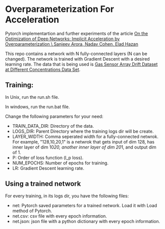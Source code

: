 # Overparameterization For Acceleration
Pytorch implementartion and further experiments of the article
[On the Optimization of Deep Networks: Implicit Acceleration by Overparameterization \ Sanjeev Arora, Nadav Cohen, Elad Hazan](https://arxiv.org/abs/1802.06509)

This repo contains a network with N fully-connected layers (N can be changed).
The network is trained with Gradient Descent with a desired learning rate.
The data that is being used is [Gas Sensor Array Drift Dataset at Different Concentrations Data Set](http://archive.ics.uci.edu/ml/datasets/Gas%2BSensor%2BArray%2BDrift%2BDataset%2Bat%2BDifferent%2BConcentrations).

## Training:
In Unix, run the run.sh file.

In windows, run the run.bat file.

Change the following parameters for your need:
* TRAIN_DATA_DIR: Directory of the data.
* LOGS_DIR: Parent Directory where the training logs dir will be create.
* LAYER_WIDTH: Comma seperated width for a fully-connected netwrok. For example, "128,10,20,1" is a netwrok that gets input of dim 128, has inner layer of dim 10*20, another inner layer of dim 20*1, and output dim of 1.
* P: Order of loss function (l_p loss).
* NUM_EPOCHS: Number of epochs for training.
* LR: Gradient Descent learning rate.

## Using a trained network
For every training, in its logs dir, you have the following files:
* net: Pytorch saved parameters for a trained network. Load it with Load method of Pytorch.
* net.csv: csv file with every epoch information.
* net.json:  json file with a python dictionary with every epoch information.
